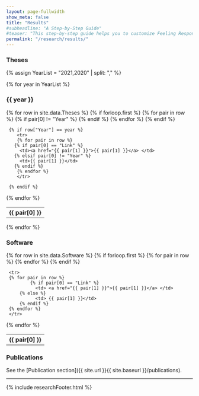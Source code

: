 ```yaml
---
layout: page-fullwidth
show_meta: false
title: "Results"
#subheadline: "A Step-by-Step Guide"
#teaser: "This step-by-step guide helps you to customize Feeling Responsive to your needs."
permalink: "/research/results/"
---
```


### Theses

{% assign YearList = "2021,2020" | split: "," %}

{% for year in YearList %}
### {{ year }} 

<table>
  {% for row in site.data.Theses %}
     {% if forloop.first %}
	<tr>
	{% for pair in row %}
	   {% if pair[0] != "Year" %}
	      <th>{{ pair[0] }}</th>
	   {% endif %}
        {% endfor %}
	</tr>
     {% endif %}

     {% if row["Year"] == year %}
        <tr>
        {% for pair in row %}
	   {% if pair[0] == "Link" %}
	   	 <td><a href="{{ pair[1] }}">{{ pair[1] }}</a> </td>
	   {% elsif pair[0] != "Year" %}
	   	 <td>{{ pair[1] }}</td>
	   {% endif %}
        {% endfor %}
        </tr>

     {% endif %}    
  {% endfor %}
  
</table>
{% endfor %}

### Software

<table>
  {% for row in site.data.Software %}
     {% if forloop.first %}
	<tr>
	{% for pair in row %}
	      <th>{{ pair[0] }}</th>
        {% endfor %}
	</tr>
     {% endif %}

     <tr>
     {% for pair in row %}
     	     {% if pair[0] == "Link" %}
	     	   <td> <a href="{{ pair[1] }}">{{ pair[1] }}</a> </td>
	     {% else %}
	     	   <td> {{ pair[1] }}</td>
	     {% endif %}
     {% endfor %}
     </tr>

  {% endfor %}
  
</table>


### Publications

See the [Publication section]({{ site.url }}{{ site.baseurl }}/publications).

---

{% include researchFooter.html %}

